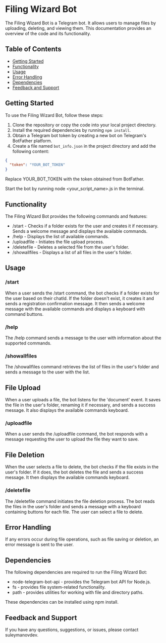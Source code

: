 # Filing Wizard Bot

The Filing Wizard Bot is a Telegram bot. It allows users to manage files by uploading, deleting, and viewing them. This documentation provides an overview of the code and its functionality.

## Table of Contents

- [Getting Started](#getting-started)
- [Functionality](#functionality)
- [Usage](#usage)
- [Error Handling](#error-handling)
- [Dependencies](#dependencies)
- [Feedback and Support](#feedback-and-support)

## Getting Started

To use the Filing Wizard Bot, follow these steps:

1. Clone the repository or copy the code into your local project directory.
2. Install the required dependencies by running `npm install`.
3. Obtain a Telegram bot token by creating a new bot on Telegram's BotFather platform.
4. Create a file named `bot_info.json` in the project directory and add the following content:

```json
{
  "token": "YOUR_BOT_TOKEN"
}
```

Replace YOUR_BOT_TOKEN with the token obtained from BotFather.

Start the bot by running node <your_script_name>.js in the terminal.

## Functionality

The Filing Wizard Bot provides the following commands and features:

* /start - Checks if a folder exists for the user and creates it if necessary. Sends a welcome message and displays the available commands.
* /help - Displays the list of available commands.
* /uploadfile - Initiates the file upload process.
* /deletefile - Deletes a selected file from the user's folder.
* /showallfiles - Displays a list of all files in the user's folder.

## Usage

### /start
When a user sends the /start command, the bot checks if a folder exists for the user based on their chatId. If the folder doesn't exist, it creates it and sends a registration confirmation message. It then sends a welcome message with the available commands and displays a keyboard with command buttons.

### /help
The /help command sends a message to the user with information about the supported commands.

### /showallfiles
The /showallfiles command retrieves the list of files in the user's folder and sends a message to the user with the list.

## File Upload
When a user uploads a file, the bot listens for the 'document' event. It saves the file in the user's folder, renaming it if necessary, and sends a success message. It also displays the available commands keyboard.

### /uploadfile
When a user sends the /uploadfile command, the bot responds with a message requesting the user to upload the file they want to save.

## File Deletion
When the user selects a file to delete, the bot checks if the file exists in the user's folder. If it does, the bot deletes the file and sends a success message. It then displays the available commands keyboard.

### /deletefile
The /deletefile command initiates the file deletion process. The bot reads the files in the user's folder and sends a message with a keyboard containing buttons for each file. The user can select a file to delete.

## Error Handling
If any errors occur during file operations, such as file saving or deletion, an error message is sent to the user.

## Dependencies
The following dependencies are required to run the Filing Wizard Bot:

* node-telegram-bot-api - provides the Telegram bot API for Node.js.
* fs - provides file system-related functionality.
* path - provides utilities for working with file and directory paths.

These dependencies can be installed using npm install.


## Feedback and Support
If you have any questions, suggestions, or issues, please contact suleymanovdev.